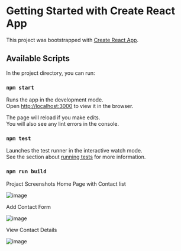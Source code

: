 # Getting Started with Create React App

This project was bootstrapped with [Create React App](https://github.com/facebook/create-react-app).

## Available Scripts

In the project directory, you can run:

### `npm start`

Runs the app in the development mode.\
Open [http://localhost:3000](http://localhost:3000) to view it in the browser.

The page will reload if you make edits.\
You will also see any lint errors in the console.

### `npm test`

Launches the test runner in the interactive watch mode.\
See the section about [running tests](https://facebook.github.io/create-react-app/docs/running-tests) for more information.

### `npm run build`

Projact Screenshots
Home Page with Contact list

![image](https://user-images.githubusercontent.com/63188787/120888648-1263a600-c617-11eb-8588-18659105affb.png)

Add Contact Form

![image](https://user-images.githubusercontent.com/63188787/120888675-3de69080-c617-11eb-9cf3-963bdc384d09.png)

View Contact Details

![image](https://user-images.githubusercontent.com/63188787/120888690-5787d800-c617-11eb-89cd-dbd3505e9980.png)

